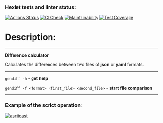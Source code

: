 ### Hexlet tests and linter status:
[![Actions Status](https://github.com/leilanimoone/python-project-50/workflows/hexlet-check/badge.svg)](https://github.com/leilanimoone/python-project-50/actions) [![CI Check](https://github.com/leilanimoone/python-project-50/actions/workflows/main.yml/badge.svg)](https://github.com/leilanimoone/python-project-50/actions/workflows/main.yml) [![Maintainability](https://api.codeclimate.com/v1/badges/446c75c7fabb50a49a8b/maintainability)](https://codeclimate.com/github/leilanimoone/python-project-50/maintainability) [![Test Coverage](https://api.codeclimate.com/v1/badges/446c75c7fabb50a49a8b/test_coverage)](https://codeclimate.com/github/leilanimoone/python-project-50/test_coverage)

# Description:

---

**Difference calculator**

Calculates the differences between two files of **json** or **yaml** formats.

---

`gendiff -h` - **get help**

`gendiff -f <format> <first_file> <second_file>` - **start file comparison**

---

### Example of the scrict operation:

[![asciicast](https://asciinema.org/a/87rwS2xDftpBggHL9vozv83jb.svg)](https://asciinema.org/a/87rwS2xDftpBggHL9vozv83jb)